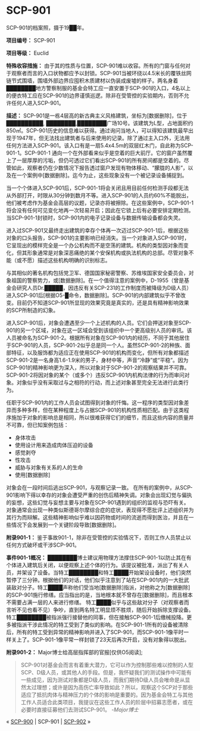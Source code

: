 # SCP-901
                        




SCP-901的档案照，摄于19██年。



**项目编号：** SCP-901

**项目等级：** Euclid

**特殊收容措施：** 由于其的性质与位置，SCP-901难以收容。所有的门窗与任何对于观察者而言的入口状物都应予以封锁。SCP-901当被环绕以4.5米长的覆铁丝网链节式围墙，围墙外部边界应囤积木质建材以伪装成废墟的样子。两名身着████████地方警察制服的基金会特工应一直安置于SCP-901的入口，4名以上的便衣特工应在SCP-901的边界谨慎巡逻。除非在受管控的实验期内，否则不允许任何人进入SCP-901。

**描述：** SCP-901是一栋4层高的新古典主义风格建筑，坐标为[数据删除]，位于██████████, ████████,████████广场10号。该建筑为L型，占地面积约850㎡。SCP-901历史的信息难以获得。通过询问当地人，可以得知该建筑最早出现于1947年，但无法找出建筑者与后来使用的记录。除了通过主入口外，无法用任何方法进入SCP-901。该入口有是一扇5.4x4.5m的双层红木门，自此称为SCP-901-1。SCP-901-1 通向一个在外部看来似乎是空着的巨大前厅。它的窗户虽然覆上了一层厚厚的污垢，但仍可透过它们看出SCP-901的所有房间都是空着的。尽管如此，观察者仍在少数情况下报告透过窗户发现有物体移动、“朦胧的人影”，以及在一个案例中[数据删除]。迄今为止，这些现象没有一个被记录设备捕捉到。

当一个个体进入SCP-901后，SCP-901-1将会关闭且用目前任何检测手段都无法从外部打开，时限从30分钟到数月不等。进入SCP-901的人员约60%不能脱出，他们被考虑作为基金会高层的议题，记录亦将被擦除。在这些案例中，SCP-901-1将会没有任何可见变化地再一次轻易开启；因此在它锁上后有必要安排定期检测。当SCP-901-1封锁时，SCP-901内的电子记录设备与数据传输设备都会失灵。

进入过SCP-901又最终走出建筑的幸存个体再一次迈过SCP-901-1后，根据这些对象的口头报告，SCP-901的主要影响已经消失。当一个对象进入SCP-901时，它呈现出的模样完全是一个办公机构而不是空荡的建筑。机构的类型因对象而变化，但其形象通常是对象深恶痛绝的某个安保机构或执法机构的总部。尽管对象不能（或不愿）描述这些机构明确的识别标志。

与其相似的著名机构包括党卫军、德国国家秘密警察、苏维埃国家安全委员会，对象祖国的警察势力，或[数据删除]。在一个值得注意的案例中，D-1955（曾是基金会研究人员Dr.█████，因违反有关SCP-231的工作制度而被降级为D级人员）进入SCP-901后[根据O5-█命令，数据删除]。SCP-901的内部建筑似乎不曾改变。目前仍不知道SCP-901所显现的效果究竟是真实的，还是具有精神影响效果的SCP所制造的幻象。

进入SCP-901后，对象会遭遇至少一个上述机构的人员。它们会押送对象至SCP-901的另一个区域，对象在这一区域会受到该组织中一个更高级别人员的审讯。该人员被命名为SCP-901-2。根据所有对象在SCP-901内的经历，不同于其他居住于SCP-901的人员，SCP-901-2似乎总是同一个人。虽然SCP-901-2的种族、面部特征，以及服饰都为适应正在使用SCP-901的机构而变化，但所有对象都描述SCP-901-2是一名身高1.6-1.9米的男子，身材中等，声音“冷静”或“平稳”。因为SCP-901的精神影响更为深入，所以对象对于SCP-901-2的观察结果并不可靠。SCP-901-2将因对象的某个（或多个）违反SCP-901内机构法律的行为而审问对象。对象似乎没有采取过与之相符的行动，而上述对象甚至完全无法进行此类行为。

任职于SCP-901内的工作人员会试图得到对象的忏悔。这一程序的类型因对象差异而多种多样，但在某种程度上与占据SCP-901的机构性质相匹配。由于这类程序施加于对象的影响总是相同，所以很难获得它们的细节，而且这些内容的质量并不可靠，但已知案例包括：

- 身体攻击
- 使用设计用来造成肉体压迫的设备
- 感觉剥夺
- 性攻击
- 威胁与对象有关系的人的生命
- 使用[数据删除]

对象会在一段时间后逃出SCP-901，与观察记录一致。
在所有的案例中，从SCP-901影响下得以幸存的对象会遭受严重的创伤后精神失调。对象会出现幻觉与偏执的妄想，这些幻觉与妄想主要与对象在SCP-901遇到的组织的监视与恐吓有关。对象通常会出现一种类似斯德哥尔摩综合症的症状，表现得不愿批评上述组织并为其行为而辩解。这些精神影响似乎难以因药物或时间的流逝而得到医治，并且在一些情况下会发展到一个关键阶段导致[数据删除]。

**附录901-1：** 
鉴于事故901-1，除非在受管控的实验情况下，否则工作人员禁止以任何方式破坏或干涉SCP-901。

**事件901-1概况：** 
████████博士建议用物理方法撑住SCP-901-1以防止其在有个体进入建筑后关闭，以便观察上述个体的行为。该提议被批准，派出了有关人员，并架设了设备。当特工████████和特工████开始架设设备时，他们突然暂停了三分钟。根据他们的对话，他们似乎注意到了站在SCP-901内的一大批武装敌对分子。特工████声称他们受当地[数据删除]指派，对他称之为[数据删除]的SCP-901施行修缮。应当指出的是，当地根本就不曾存在[数据删除]，而且根本不需要占满一层的人来进行修缮。
特工████似乎与这些敌对分子（对观察者而言听不见也看不见）争吵，直到两名特工明显烦不胜烦，随后开始拆除支撑设备。特工████████被指派强行接替他的同事，但在接触SCP-901-1后缴械投降。更多被指派干涉此情况的特工受到了类似的影响。在SCP-901-1所有的设备被清除后，所有的特工受到异常的精神影响并进入了SCP-901，而SCP-901-1像平时一样关上了。SCP-901-1像平常一样封锁了23天后再次开启，没有对象得以脱出。

**附录901-2：** Major博士给高层指挥部的官报[仅供O5阅读];


> SCP-901对基金会而言有着重大潜力，它可以作为控制那些难以控制的人型SCP、D级人员，或其他人的手段。但是，我怀疑我们的测试操作中可能有一些成见，因为测试对象都是D级人员，而我们期待D级人员会唯命是从显然太过理想；或许是因为高伤亡率导致如此？所以，观察这个SCP对于那些适应了抵抗肉体与精神压力的个体的影响是重要的。因为基金会特工与其他工作人员适合此类项目，我提议在这些工作人员的阶层中招募志愿者，或在必要时直接征募他们去测试SCP-901。
-*Major博士* 
> 



« [SCP-900](/scp-900) | SCP-901 | [SCP-902](/scp-902) »





                    